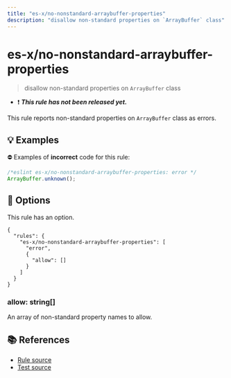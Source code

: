 ```yaml
---
title: "es-x/no-nonstandard-arraybuffer-properties"
description: "disallow non-standard properties on `ArrayBuffer` class"
---
```


# es-x/no-nonstandard-arraybuffer-properties
> disallow non-standard properties on `ArrayBuffer` class

- ❗ <badge text="This rule has not been released yet." vertical="middle" type="error"> ***This rule has not been released yet.*** </badge>

This rule reports non-standard properties on `ArrayBuffer` class as errors.

## 💡 Examples

⛔ Examples of **incorrect** code for this rule:

<eslint-playground type="bad">

```js
/*eslint es-x/no-nonstandard-arraybuffer-properties: error */
ArrayBuffer.unknown();
```

</eslint-playground>

## 🔧 Options

This rule has an option.

```jsonc
{
  "rules": {
    "es-x/no-nonstandard-arraybuffer-properties": [
      "error",
      {
        "allow": []
      }
    ]
  }
}
```

### allow: string[]

An array of non-standard property names to allow.

## 📚 References

- [Rule source](https://github.com/eslint-community/eslint-plugin-es-x/blob/master/lib/rules/no-nonstandard-arraybuffer-properties.js)
- [Test source](https://github.com/eslint-community/eslint-plugin-es-x/blob/master/tests/lib/rules/no-nonstandard-arraybuffer-properties.js)
